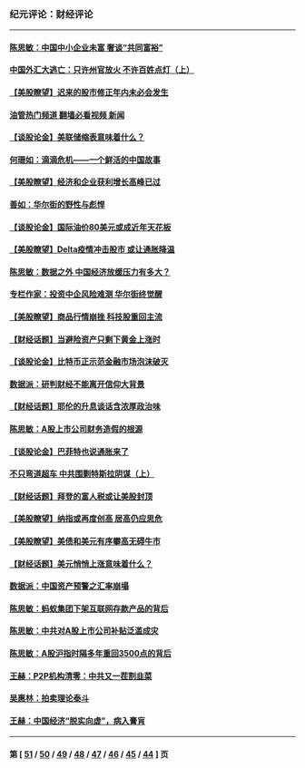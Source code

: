 ### 纪元评论：财经评论
---
#### [陈思敏：中国中小企业未富 奢谈“共同富裕”](../../pages/nsc1026/n13241213.md?09180330) 
#### [中国外汇大逃亡：只许州官放火 不许百姓点灯（上）](../../pages/nsc1026/n13228773.md?09180330) 
#### [【美股瞭望】迟来的股市修正年内未必会发生](../../pages/nsc1026/n13223100.md?09180330) 
#### [油管热门频道 翻墙必看视频 新闻](ok?09180330)
#### [【谈股论金】美联储缩表意味着什么？](../../pages/nsc1026/n13174610.md?09180330) 
#### [何珊如：滴滴危机——一个鲜活的中国故事](../../pages/nsc1026/n13151962.md?09180330) 
#### [【美股瞭望】经济和企业获利增长高峰已过](../../pages/nsc1026/n13134466.md?09180330) 
#### [善如：华尔街的野性与彪悍](../../pages/nsc1026/n13112664.md?09180330) 
#### [【谈股论金】国际油价80美元或成近年天花板](../../pages/nsc1026/n13108524.md?09180330) 
#### [【美股瞭望】Delta疫情冲击股市 或让通胀降温](../../pages/nsc1026/n13100297.md?09180330) 
#### [陈思敏：数据之外 中国经济放缓压力有多大？](../../pages/nsc1026/n13085576.md?09180330) 
#### [专栏作家：投资中企风险难测 华尔街终觉醒](../../pages/nsc1026/n13079366.md?09180330) 
#### [【美股瞭望】商品行情崩挫 科技股重回主流](../../pages/nsc1026/n13029798.md?09180330) 
#### [【财经话题】当避险资产只剩下黄金上涨时](../../pages/nsc1026/n12975626.md?09180330) 
#### [【谈股论金】比特币正示范金融市场泡沫破灭](../../pages/nsc1026/n12961769.md?09180330) 
#### [数据派：研判财经不能离开信仰大背景](../../pages/nsc1026/n12932684.md?09180330) 
#### [【财经话题】耶伦的升息谈话含浓厚政治味](../../pages/nsc1026/n12927299.md?09180330) 
#### [陈思敏：A股上市公司财务造假的根源](../../pages/nsc1026/n11229323.md?09180330) 
#### [【谈股论金】巴菲特也说通胀来了](../../pages/nsc1026/n12922463.md?09180330) 
#### [不只弯道超车 中共围剿特斯拉阴谋（上）](../../pages/nsc1026/n12919595.md?09180330) 
#### [【财经话题】拜登的富人税或让美股封顶](../../pages/nsc1026/n12899125.md?09180330) 
#### [【美股瞭望】纳指或再度创高 居高仍应思危](../../pages/nsc1026/n12878350.md?09180330) 
#### [【美股瞭望】美债和美元有序攀高无碍牛市](../../pages/nsc1026/n12844459.md?09180330) 
#### [【财经话题】美元悄悄上涨意味着什么？](../../pages/nsc1026/n12798222.md?09180330) 
#### [数据派：中国资产预警之汇率崩塌](../../pages/nsc1026/n12774242.md?09180330) 
#### [陈思敏：蚂蚁集团下架互联网存款产品的背后](../../pages/nsc1026/n12719862.md?09180330) 
#### [陈思敏：中共对A股上市公司补贴泛滥成灾](../../pages/nsc1026/n12713263.md?09180330) 
#### [陈思敏：A股沪指时隔多年重回3500点的背后](../../pages/nsc1026/n12675538.md?09180330) 
#### [王赫：P2P机构清零：中共又一茬割韭菜](../../pages/nsc1026/n12614544.md?09180330) 
#### [吴惠林：拍卖理论泰斗](../../pages/nsc1026/n12591360.md?09180330) 
#### [王赫：中国经济“脱实向虚”，病入膏肓](../../pages/nsc1026/n12564946.md?09180330) 

---
#### 第 [ [51](./51.md?09180330) / [50](./50.md?09180330) / [49](./49.md?09180330) / [48](./48.md?09180330) / [47](./47.md?09180330) / [46](./46.md?09180330) / [45](./45.md?09180330) / [44](./44.md?09180330) ] 页
